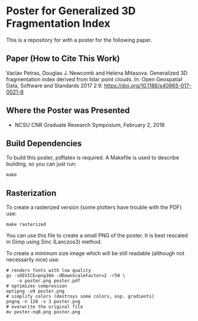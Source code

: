 # Poster for Generalized 3D Fragmentation Index

This is a repository for with a poster for the following paper.

## Paper (How to Cite This Work)

Vaclav Petras, Douglas J. Newcomb and Helena Mitasova.
Generalized 3D fragmentation index derived from lidar point clouds.
In: Open Geospatial Data, Software and Standards 2017 2:9.
https://doi.org/10.1186/s40965-017-0021-8

## Where the Poster was Presented

* NCSU CNR Graduate Research Symposium, February 2, 2018

## Build Dependencies

To build this poster, pdflatex is required.
A Makefile is used to describe building, so you can just run:

    make

## Rasterization

To create a rasterized version (some plotters have trouble with the PDF)
use:

    make rasterized

You can use this file to create a small PNG of the poster. It is best
rescaled in Gimp using Sinc (Lanczos3) method.

To create a minimum size image which will be still readable (although
not necessarily nice) use:

    # renders fonts with low quality
    gs -sDEVICE=png16m -dDownScaleFactor=2 -r50 \
        -o poster.png poster.pdf
    # optimizes compression
    optipng -o9 poster.png
    # simplify colors (destroys some colors, esp. gradients)
    pngnq -n 128 -s 3 poster.png
    # overwrite the original file
    mv poster-nq8.png poster.png
